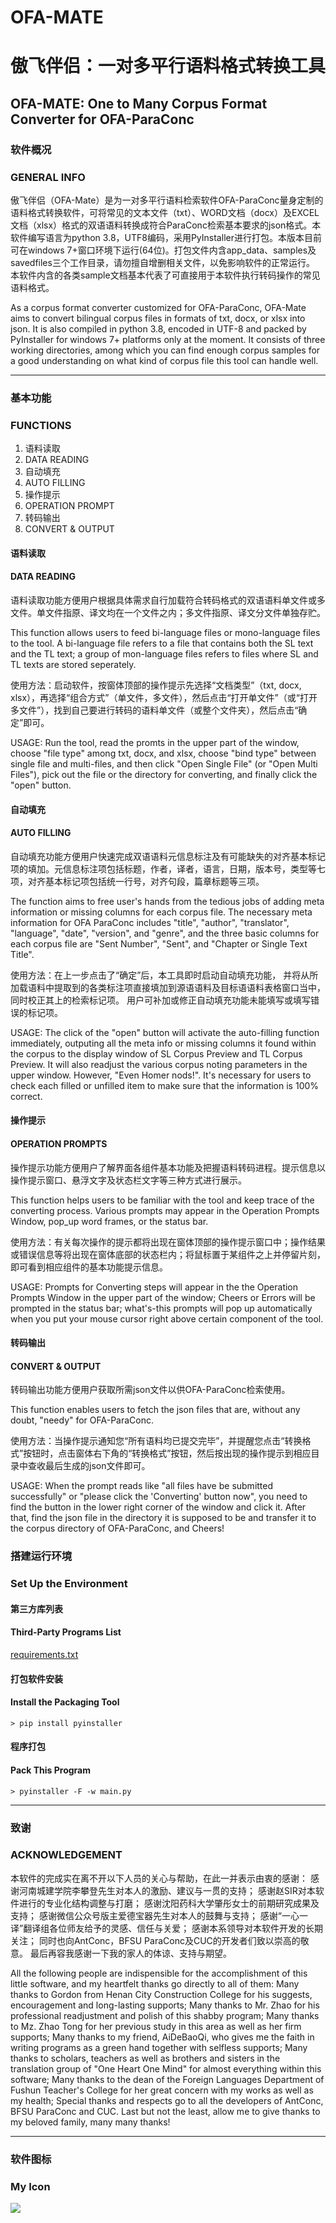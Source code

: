 # OFA-MATE

# 傲飞伴侣：一对多平行语料格式转换工具
## OFA-MATE: One to Many Corpus Format Converter for OFA-ParaConc

### 软件概况
### GENERAL INFO

傲飞伴侣（OFA-Mate）是为一对多平行语料检索软件OFA-ParaConc量身定制的语料格式转换软件，可将常见的文本文件（txt）、WORD文档（docx）及EXCEL文档（xlsx）格式的双语语料转换成符合ParaConc检索基本要求的json格式。本软件编写语言为python 3.8，UTF8编码，采用PyInstaller进行打包。本版本目前可在windows 7+窗口环境下运行(64位)。打包文件内含app_data、samples及savedfiles三个工作目录，请勿擅自增删相关文件，以免影响软件的正常运行。
本软件内含的各类sample文档基本代表了可直接用于本软件执行转码操作的常见语料格式。

As a corpus format converter customized for OFA-ParaConc, OFA-Mate aims to convert bilingual corpus files in formats of txt, docx, or xlsx into json. It is also compiled in python 3.8, encoded in UTF-8 and packed by PyInstaller for windows 7+ platforms only at the moment. It consists of three working directories, among which you can find enough corpus samples for a good understanding on what kind of corpus file this tool can handle well.

---

### 基本功能
### FUNCTIONS

1. 语料读取
1. DATA READING
2. 自动填充
2. AUTO FILLING
3. 操作提示
3. OPERATION PROMPT
4. 转码输出
4. CONVERT & OUTPUT

#### 语料读取
#### DATA READING

语料读取功能方便用户根据具体需求自行加载符合转码格式的双语语料单文件或多文件。单文件指原、译文均在一个文件之内；多文件指原、译文分文件单独存贮。

This function allows users to feed bi-language files or mono-language files to the tool. A bi-language file refers to a file that contains both the SL text and the TL text; a group of mon-language files refers to files where SL and TL texts are stored seperately.

使用方法：启动软件，按窗体顶部的操作提示先选择“文档类型”（txt, docx, xlsx），再选择“组合方式”（单文件，多文件），然后点击“打开单文件”（或“打开多文件”），找到自己要进行转码的语料单文件（或整个文件夹），然后点击“确定”即可。

USAGE: Run the tool, read the promts in the upper part of the window, choose "file type" among txt, docx, and xlsx, choose "bind type" between single file and multi-files,
and then click "Open Single File" (or "Open Multi Files"), pick out the file or the directory for converting, and finally click the "open" button.

#### 自动填充
#### AUTO FILLING
自动填充功能方便用户快速完成双语语料元信息标注及有可能缺失的对齐基本标记项的填加。元信息标注项包括标题，作者，译者，语言，日期，版本号，类型等七项，对齐基本标记项包括统一行号，对齐句段，篇章标题等三项。

The function aims to free user's hands from the tedious jobs of adding meta information or missing columns for each corpus file. The necessary meta information for OFA ParaConc includes "title", "author", "translator", "language", "date", "version", and "genre", and the three basic columns for each corpus file are "Sent Number", "Sent", and "Chapter or Single Text Title".

使用方法：在上一步点击了“确定”后，本工具即时启动自动填充功能， 并将从所加载语料中提取到的各类标注项直接填加到源语语料及目标语语料表格窗口当中，同时校正其上的检索标记项。
用户可补加或修正自动填充功能未能填写或填写错误的标记项。

USAGE: The click of the "open" button will activate the auto-filling function immediately, outputing all the meta info or missing columns it found within the corpus to the display window of SL Corpus Preview and TL Corpus Preview. It will also readjust the various corpus noting parameters in the upper window. However, "Even Homer nods!". It's necessary for users to check each filled or unfilled item to make sure that the information is 100% correct.

#### 操作提示
#### OPERATION PROMPTS

操作提示功能方便用户了解界面各组件基本功能及把握语料转码进程。提示信息以操作提示窗口、悬浮文字及状态栏文字等三种方式进行展示。

This function helps users to be familiar with the tool and keep trace of the converting process. Various prompts may appear in the Operation Prompts Window, pop_up word frames, or the status bar.

使用方法：有关每次操作的提示都将出现在窗体顶部的操作提示窗口中；操作结果或错误信息等将出现在窗体底部的状态栏内；将鼠标置于某组件之上并停留片刻，即可看到相应组件的基本功能提示信息。

USAGE: Prompts for Converting steps will appear in the the Operation Prompts Window in the upper part of the window; Cheers or Errors will be prompted in the status bar; what's-this prompts will pop up automatically when you put your mouse cursor right above certain component of the tool.

#### 转码输出
#### CONVERT & OUTPUT

转码输出功能方便用户获取所需json文件以供OFA-ParaConc检索使用。

This function enables users to fetch the json files that are, without any doubt, "needy" for OFA-ParaConc. 

使用方法：当操作提示通知您“所有语料均已提交完毕”，并提醒您点击“转换格式”按钮时，点击窗体右下角的“转换格式”按钮，然后按出现的操作提示到相应目录中查收最后生成的json文件即可。

USAGE: When the prompt reads like "all files have be submitted successfully" or "please click the 'Converting' button now", you need to find the button in the lower right corner of the window and click it. After that, find the json file in the directory it is supposed to be and transfer it to the corpus directory of OFA-ParaConc, and Cheers!

### 搭建运行环境
### Set Up the Environment

#### 第三方库列表
#### Third-Party Programs List

[requirements.txt](requirements.txt) 

#### 打包软件安装
#### Install the Packaging Tool

`> pip install pyinstaller`

#### 程序打包
#### Pack This Program
`> pyinstaller -F -w main.py`

---

### 致谢
### ACKNOWLEDGEMENT

本软件的完成实在离不开以下人员的关心与帮助，在此一并表示由衷的感谢：
感谢河南城建学院李攀登先生对本人的激励、建议与一贯的支持；
感谢赵SIR对本软件进行的专业化结构调整与打磨；
感谢沈阳药科大学肇彤女士的前期研究成果及支持；
感谢微信公众号版主爱德宝器先生对本人的鼓舞与支持；
感谢“一心一译”翻译组各位师友给予的灵感、信任与关爱；
感谢本系领导对本软件开发的长期关注；
同时也向AntConc，BFSU ParaConc及CUC的开发者们致以崇高的敬意。
最后再容我感谢一下我的家人的体谅、支持与期望。

All the following people are indispensible for the accomplishment of this little software, and my heartfelt thanks go directly to all of them:
Many thanks to Gordon from Henan City Construction College for his suggests, encouragement and long-lasting supports;
Many thanks to Mr. Zhao for his professional readjustment and polish of this shabby program;
Many thanks to Mz. Zhao Tong for her previous study in this area as well as her firm supports;
Many thanks to my friend, AiDeBaoQi, who gives me the faith in writing programs as a green hand together with selfless supports; 
Many thanks to scholars, teachers as well as brothers and sisters in the translation group of "One Heart One Mind" for almost everything within this software;
Many thanks to the dean of the Foreign Languages Department of Fushun Teacher's College for her great concern with my works as well as my health;
Special thanks and respects go to all the developers of AntConc, BFSU ParaConc and CUC.
Last but not the least, allow me to give thanks to my beloved family, many many thanks!

---

### 软件图标
### My Icon
![](./app_data/workfiles/myIcon.png)  


